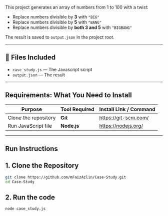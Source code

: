 This project generates an array of numbers from 1 to 100 with a twist:

- Replace numbers divisible by **3** with `"BIG"`
- Replace numbers divisible by **5** with `"BANG"`
- Replace numbers divisible by **both 3 and 5** with `"BIGBANG"`

The result is saved to `output.json` in the project root.

---

## 📁 Files Included

- `case_study.js` — The Javascript script
- `output.json` — The result

---

## Requirements: What You Need to Install

| Purpose                         | Tool Required | Install Link / Command              |
|----------------------------------|----------------|--------------------------------------|
| Clone the repository             | **Git**        | https://git-scm.com/                 |
| Run JavaScript file              | **Node.js**    | https://nodejs.org/                  |

---

## Run Instructions

## 1. Clone the Repository

```bash
git clone https://github.com/mFaizAzlin/Case-Study.git
cd Case-Study

```

## 2. Run the code

```bash
node case_study.js
